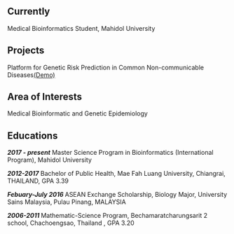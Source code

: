 ---
---
## Currently
Medical Bioinformatics Student, Mahidol University
## Projects
Platform for Genetic Risk Prediction in Common Non-communicable Diseases[(Demo)](https://hub.docker.com/u/kittisak1803)
## Area of Interests
Medical Bioinformatic and Genetic Epidemiology
## Educations
<strong><em>2017 - present</em></strong> Master Science Program in Bioinformatics (International Program), Mahidol University

<strong><em>2012-2017</em></strong> Bachelor of Public Health, Mae Fah Luang University, Chiangrai, THAILAND, GPA
3.39

<strong><em>Febuary-July 2016 </em></strong> ASEAN Exchange Scholarship, Biology Major, University Sains Malaysia, Pulau
Pinang, MALAYSIA

<strong><em> 2006-2011 </em></strong> Mathematic-Science Program, Bechamaratcharungsarit 2 school, Chachoengsao, Thailand , GPA 3.20
